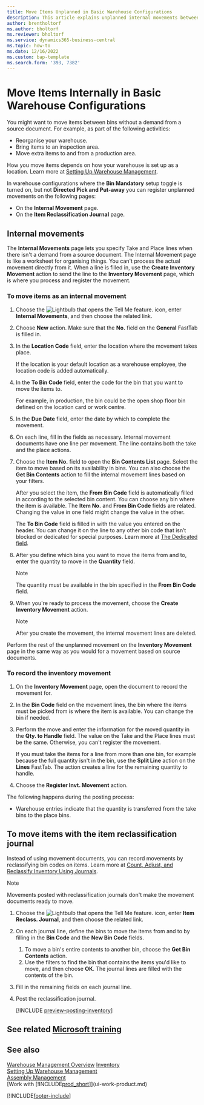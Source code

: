 ```yaml
---
title: Move Items Unplanned in Basic Warehouse Configurations
description: This article explains unplanned internal movements between bins without a demand from a source document.
author: brentholtorf
ms.author: bholtorf
ms.reviewer: bholtorf
ms.service: dynamics365-business-central
ms.topic: how-to
ms.date: 12/16/2022
ms.custom: bap-template
ms.search.form: '393, 7382'
---
```

# <a name="move-items-internally-in-basic-warehouse-configurations" />Move Items Internally in Basic Warehouse Configurations

You might want to move items between bins without a demand from a source document. For example, as part of the following activities:

* Reorganise your warehouse.
* Bring items to an inspection area.
* Move extra items to and from a production area. 

How you move items depends on how your warehouse is set up as a location. Learn more at [Setting Up Warehouse Management](warehouse-setup-warehouse.md).

In warehouse configurations where the **Bin Mandatory** setup toggle is turned on, but not **Directed Pick and Put-away** you can register unplanned movements on the following pages:  

* On the **Internal Movement** page.
* On the **Item Reclassification Journal** page.  

## <a name="internal-movements" />Internal movements

The **Internal Movements** page lets you specify Take and Place lines when there isn't a demand from a source document. The Internal Movement page is like a worksheet for organising things. You can't process the actual movement directly from it. When a line is filled in, use the **Create Inventory Movement** action to send the line to the **Inventory Movement** page, which is where you process and register the movement.

### <a name="to-move-items-as-an-internal-movement" />To move items as an internal movement

1. Choose the ![Lightbulb that opens the Tell Me feature.](media/ui-search/search_small.png "Tell me what you want to do") icon, enter **Internal Movements**, and then choose the related link.  
2. Choose **New** action. Make sure that the **No.** field on the **General** FastTab is filled in.
3. In the **Location Code** field, enter the location where the movement takes place.  

    If the location is your default location as a warehouse employee, the location code is added automatically.  
4. In the **To Bin Code** field, enter the code for the bin that you want to move the items to.

    For example, in production, the bin could be the open shop floor bin defined on the location card or work centre.  
5. In the **Due Date** field, enter the date by which to complete the movement.  
6. On each line, fill in the fields as necessary. Internal movement documents have one line per movement. The line contains both the take and the place actions.
7. Choose the **Item No.** field to open the **Bin Contents List** page. Select the item to move based on its availability in bins. You can also choose the **Get Bin Contents** action to fill the internal movement lines based on your filters.  

    After you select the item, the **From Bin Code** field is automatically filled in according to the selected bin content. You can choose any bin where the item is available. The **Item No.** and **From Bin Code** fields are related. Changing the value in one field might change the value in the other.  

    The **To Bin Code** field is filled in with the value you entered on the header. You can change it on the line to any other bin code that isn’t blocked or dedicated for special purposes. Learn more at [The Dedicated field](warehouse-how-to-create-individual-bins.md#the-dedicated-field).  

8. After you define which bins you want to move the items from and to, enter the quantity to move in the **Quantity** field.  

    > [!NOTE]  
    > The quantity must be available in the bin specified in the **From Bin Code** field.  

9. When you're ready to process the movement, choose the **Create Inventory Movement** action.  

    > [!NOTE]  
    >  After you create the movement, the internal movement lines are deleted.  

Perform the rest of the unplanned movement on the **Inventory Movement** page in the same way as you would for a movement based on source documents.

### <a name="to-record-the-inventory-movement" />To record the inventory movement

1. On the **Inventory Movement** page, open the document to record the movement for.  
2. In the **Bin Code** field on the movement lines, the bin where the items must be picked from is where the item is available. You can change the bin if needed.
3. Perform the move and enter the information for the moved quantity in the **Qty. to Handle** field. The value on the Take and the Place lines must be the same. Otherwise, you can't register the movement.

    If you must take the items for a line from more than one bin, for example because the full quantity isn't in the bin, use the **Split Line** action on the **Lines** FastTab. The action creates a line for the remaining quantity to handle.  
4. Choose the **Register Invt. Movement** action.  

The following happens during the posting process:

* Warehouse entries indicate that the quantity is transferred from the take bins to the place bins.

## <a name="to-move-items-with-the-item-reclassification-journal" />To move items with the item reclassification journal

Instead of using movement documents, you can record movements by reclassifying bin codes on items. Learn more at [Count, Adjust, and Reclassify Inventory Using Journals](inventory-how-count-adjust-reclassify.md).

> [!NOTE]  
> Movements posted with reclassification journals don't make the movement documents ready to move.  

1. Choose the ![Lightbulb that opens the Tell Me feature.](media/ui-search/search_small.png "Tell me what you want to do") icon, enter **Item Reclass. Journal**, and then choose the related link.  
2. On each journal line, define the bins to move the items from and to by filling in the **Bin Code** and the **New Bin Code** fields.  

    1. To move a bin's entire contents to another bin, choose the **Get Bin Contents** action.  
    2. Use the filters to find the bin that contains the items you'd like to move, and then choose **OK**. The journal lines are filled with the contents of the bin.  
3. Fill in the remaining fields on each journal line.
4. Post the reclassification journal.  

    [!INCLUDE [preview-posting-inventory](includes/preview-posting-inventory.md)]

## <a name="see-related-microsoft-trainingtrainingmodulesmanage-internal-warehouse-processes" />See related [Microsoft training](/training/modules/manage-internal-warehouse-processes/)

## <a name="see-also" />See also

[Warehouse Management Overview](design-details-warehouse-management.md)
[Inventory](inventory-manage-inventory.md)  
[Setting Up Warehouse Management](warehouse-setup-warehouse.md)  
[Assembly Management](assembly-assemble-items.md)  
[Work with [!INCLUDE[prod_short](includes/prod_short.md)]](ui-work-product.md)


[!INCLUDE[footer-include](includes/footer-banner.md)]
